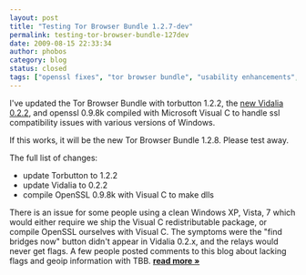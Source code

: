 ```yaml
---
layout: post
title: "Testing Tor Browser Bundle 1.2.7-dev"
permalink: testing-tor-browser-bundle-127dev
date: 2009-08-15 22:33:34
author: phobos
category: blog
status: closed
tags: ["openssl fixes", "tor browser bundle", "usability enhancements", "vidalia releases"]
---
```


I've updated the Tor Browser Bundle with torbutton 1.2.2, the [new Vidalia 0.2.2](//blog.torproject.org/blog/vidalia-022-released), and openssl 0.9.8k compiled with Microsoft Visual C to handle ssl compatibility issues with various versions of Windows.

If this works, it will be the new Tor Browser Bundle 1.2.8. Please test away.

The full list of changes:

-   update Torbutton to 1.2.2
-   update Vidalia to 0.2.2
-   compile OpenSSL 0.9.8k with Visual C to make dlls

There is an issue for some people using a clean Windows XP, Vista, 7 which would either require we ship the Visual C redistributable package, or compile OpenSSL ourselves with Visual C. The symptoms were the "find bridges now" button didn't appear in Vidalia 0.2.x, and the relays would never get flags. A few people posted comments to this blog about lacking flags and geoip information with TBB. [**read more »**](https://blog.torproject.org/blog/testing-tor-browser-bundle-127dev)
